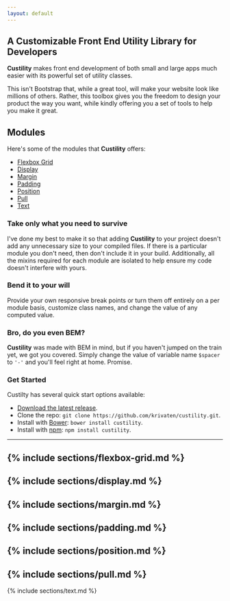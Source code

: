 ```yaml
---
layout: default
---
```


## A Customizable Front End Utility Library for Developers

**Custility** makes front end development of both small and large apps much easier with its powerful set of utility classes.

This isn't Bootstrap that, while a great tool, will make your website look like millions of others. Rather, this toolbox gives you the freedom to design your product the way you want, while kindly offering you a set of tools to help you make it great.

## Modules
Here's some of the modules that **Custility** offers:

- [Flexbox Grid](#flexbox-grid)
- [Display](#display)
- [Margin](#margin)
- [Padding](#padding)
- [Position](#position)
- [Pull](#pull)
- [Text](#text)

### Take only what you need to survive

I've done my best to make it so that adding **Custility** to your project doesn't add any unnecessary size to your compiled files. If there is a particular module you don't need, then don't include it in your build. Additionally, all the mixins required for each module are isolated to help ensure my code doesn't interfere with yours.

### Bend it to your will
Provide your own responsive break points or turn them off entirely on a per module basis, customize class names, and change the value of any computed value.

### Bro, do you even BEM?
**Custility** was made with BEM in mind, but if you haven't jumped on the train yet, we got you covered. Simply change the value of variable name `$spacer` to `'-'` and you'll feel right at home. Promise.

### Get Started
Custilty has several quick start options available:

- [Download the latest release](https://github.com/krivaten/custility/archive/master.zip).
- Clone the repo: `git clone https://github.com/krivaten/custility.git`.
- Install with [Bower](http://bower.io): `bower install custility`.
- Install with [npm](https://www.npmjs.com): `npm install custility`.

---
{% include sections/flexbox-grid.md %}
---
{% include sections/display.md %}
---
{% include sections/margin.md %}
---
{% include sections/padding.md %}
---
{% include sections/position.md %}
---
{% include sections/pull.md %}
---
{% include sections/text.md %}
